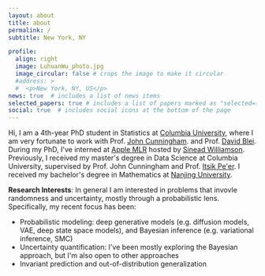 ```yaml
---
layout: about
title: about
permalink: /
subtitle: New York, NY

profile:
  align: right
  image: LuhuanWu_photo.jpg
  image_circular: false # crops the image to make it circular
  #address: >
  #  <p>New York, NY, US</p>
news: true  # includes a list of news items
selected_papers: true # includes a list of papers marked as "selected={true}"
social: true  # includes social icons at the bottom of the page
---
```


Hi, I am a 4th-year PhD student in Statistics at <a href="https://www.columbia.edu/">Columbia University</a>,
where I am very fortunate to work with Prof. <a href="https://stat.columbia.edu/~cunningham/">John Cunningham</a>. and Prof. <a href="http://www.cs.columbia.edu/~blei/index.html">David Blei</a>. During my PhD, I've interned at [Apple MLR](https://machinelearning.apple.com/) hosted by [Sinead Williamson](https://sinead.github.io/). Previously, I received my master's degree in Data Science at Columbia University, supervised by Prof. John Cunningham and Prof. <a href="http://www.cs.columbia.edu/~itsik/">Itsik Pe'er</a>. I received my bachelor's degree in Mathematics at <a href="https://www.nju.edu.cn/en/main.psp">Nanjing University</a>.

__Research Interests__: In general I am interested in problems that invovle randomness and uncertainty, mostly through a probabilistic lens. Specifically, my recent focus has been: 

- Probabilistic modeling: deep generative models (e.g. diffusion models, VAE, deep state space models), and Bayesian inference (e.g. variational inference, SMC)
- Uncertainty quantification: I've been mostly exploring the Bayesian approach, but I'm also open to other approaches
- Invariant prediction and out-of-distribution generalization
